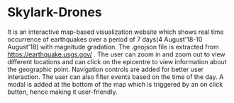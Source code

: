 # Skylark-Drones
It is an interactive map-based visualization website which shows real time occurrence of earthquakes over a period of 7 days(4 August'18-10 August'18) with magnitude gradation.
The .geojson file is extracted from https://earthquake.usgs.gov/ . 
The user can zoom in and zoom out to view different locations and can click on the epicentre to view information about the geographic point.  Navigation controls are added for better user interaction.
The user can also filter events based on the time of the day.
A modal is added at the bottom of the map which is triggered by an on click button, hence making it user-friendly.

